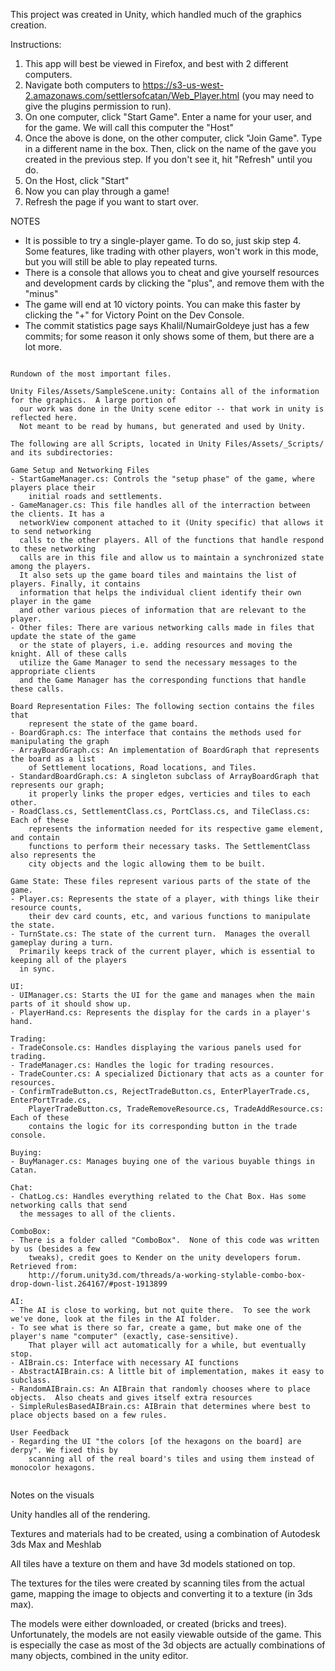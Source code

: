 This project was created in Unity, which handled much of the graphics creation.

Instructions:
  1. This app will best be viewed in Firefox, and best with 2 different computers.
  2. Navigate both computers to https://s3-us-west-2.amazonaws.com/settlersofcatan/Web_Player.html
      (you may need to give the plugins permission to run).
  3. On one computer, click "Start Game".  Enter a name for your user, and for the game. We will call this computer the "Host"
  4. Once the above is done, on the other computer, click "Join Game".  Type in a different name in the box.  Then, click on the name of the gave you created in the previous step.  If you don't see it, hit "Refresh" until you do.
  5. On the Host, click "Start"
  6. Now you can play through a game!
  7. Refresh the page if you want to start over.

NOTES
  - It is possible to try a single-player game.  To do so, just skip step 4.  Some features, like trading with other players, won't work in this mode, but you will still be able to play repeated turns.
  - There is a console that allows you to cheat and give yourself resources and development cards by clicking the "plus", and remove them with the "minus"
  - The game will end at 10 victory points.  You can make this faster by clicking the "+" for Victory Point on the Dev Console.
  - The commit statistics page says Khalil/NumairGoldeye just has a few commits; for some reason it only shows some of them, but there are a lot more.

~~~~~~~~~~~~~~~~~~~~~~~~~~~~~

Rundown of the most important files.

Unity Files/Assets/SampleScene.unity: Contains all of the information for the graphics.  A large portion of
  our work was done in the Unity scene editor -- that work in unity is reflected here. 
  Not meant to be read by humans, but generated and used by Unity.	
 
The following are all Scripts, located in Unity Files/Assets/_Scripts/ and its subdirectories:

Game Setup and Networking Files
- StartGameManager.cs: Controls the "setup phase" of the game, where players place their
    initial roads and settlements.
- GameManager.cs: This file handles all of the interraction between the clients. It has a 
  networkView component attached to it (Unity specific) that allows it to send networking 
  calls to the other players. All of the functions that handle respond to these networking
  calls are in this file and allow us to maintain a synchronized state among the players.
  It also sets up the game board tiles and maintains the list of players. Finally, it contains
  information that helps the individual client identify their own player in the game
  and other various pieces of information that are relevant to the player.
- Other files: There are various networking calls made in files that update the state of the game
  or the state of players, i.e. adding resources and moving the knight. All of these calls
  utilize the Game Manager to send the necessary messages to the appropriate clients 
  and the Game Manager has the corresponding functions that handle these calls.

Board Representation Files: The following section contains the files that
    represent the state of the game board.
- BoardGraph.cs: The interface that contains the methods used for manipulating the graph
- ArrayBoardGraph.cs: An implementation of BoardGraph that represents the board as a list
    of Settlement locations, Road locations, and Tiles.
- StandardBoardGraph.cs: A singleton subclass of ArrayBoardGraph that represents our graph;
    it properly links the proper edges, verticies and tiles to each other.
- RoadClass.cs, SettlementClass.cs, PortClass.cs, and TileClass.cs: Each of these
    represents the information needed for its respective game element, and contain
    functions to perform their necessary tasks. The SettlementClass also represents the 
    city objects and the logic allowing them to be built.
    
Game State: These files represent various parts of the state of the game.
- Player.cs: Represents the state of a player, with things like their resource counts,
    their dev card counts, etc, and various functions to manipulate the state.
- TurnState.cs: The state of the current turn.  Manages the overall gameplay during a turn. 
  Primarily keeps track of the current player, which is essential to keeping all of the players
  in sync.

UI:
- UIManager.cs: Starts the UI for the game and manages when the main parts of it should show up.
- PlayerHand.cs: Represents the display for the cards in a player's hand.

Trading:
- TradeConsole.cs: Handles displaying the various panels used for trading.
- TradeManager.cs: Handles the logic for trading resources.
- TradeCounter.cs: A specialized Dictionary that acts as a counter for resources.
- ConfirmTradeButton.cs, RejectTradeButton.cs, EnterPlayerTrade.cs, EnterPortTrade.cs,
    PlayerTradeButton.cs, TradeRemoveResource.cs, TradeAddResource.cs: Each of these
    contains the logic for its corresponding button in the trade console.

Buying:
- BuyManager.cs: Manages buying one of the various buyable things in Catan.

Chat:
- ChatLog.cs: Handles everything related to the Chat Box. Has some networking calls that send 
  the messages to all of the clients.

ComboBox:
- There is a folder called "ComboBox".  None of this code was written by us (besides a few
    tweaks), credit goes to Kender on the unity developers forum.  Retrieved from:
    http://forum.unity3d.com/threads/a-working-stylable-combo-box-drop-down-list.264167/#post-1913899

AI: 
- The AI is close to working, but not quite there.  To see the work we've done, look at the files in the AI folder.
- To see what is there so far, create a game, but make one of the player's name "computer" (exactly, case-sensitive).
    That player will act automatically for a while, but eventually stop.
- AIBrain.cs: Interface with necessary AI functions
- AbstractAIBrain.cs: A little bit of implementation, makes it easy to subclass.
- RandomAIBrain.cs: An AIBrain that randomly chooses where to place objects.  Also cheats and gives itself extra resources
- SimpleRulesBasedAIBrain.cs: AIBrain that determines where best to place objects based on a few rules.

User Feedback
- Regarding the UI "the colors [of the hexagons on the board] are derpy". We fixed this by
    scanning all of the real board's tiles and using them instead of monocolor hexagons. 


~~~~~~~~~~~~~~~~~~~~~~~~~~~~~~~~~~~~~~~~~~~~~~~~~~~~~~~~~~~~~~~~~~~~~~~~~~~~~~~~~~~~~~~~~~~~~~~~~~~~~~~~~~~~~~~~~~~~~~~~~~~

Notes on the visuals

Unity handles all of the rendering. 

Textures and materials had to be created, using a combination of Autodesk 3ds Max and Meshlab

All tiles have a texture on them and have 3d models stationed on top.

The textures for the tiles were created by scanning tiles from the actual game, mapping the image to objects and 
converting it to a texture (in 3ds max).

The models were either downloaded, or created (bricks and trees). Unfortunately, the models are not easily
viewable outside of the game. This is especially the case as most of the 3d objects are actually combinations 
of many objects, combined in the unity editor.